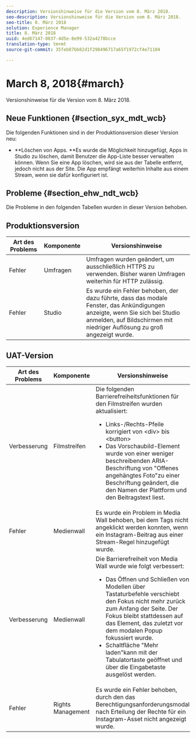 ```yaml
---
description: Versionshinweise für die Version vom 8. März 2018.
seo-description: Versionshinweise für die Version vom 8. März 2018.
seo-title: 8. März 2018
solution: Experience Manager
title: 8. März 2018
uuid: 4ed67147-0837-4d5e-8e99-532a4278bcce
translation-type: tm+mt
source-git-commit: 35feb87bb82d1f298496717a65f1972cf4e71104

---
```



# March 8, 2018{#march}

Versionshinweise für die Version vom 8. März 2018.

## Neue Funktionen {#section_syx_mdt_wcb}

Die folgenden Funktionen sind in der Produktionsversion dieser Version neu:

* **Löschen von Apps. **Es wurde die Möglichkeit hinzugefügt, Apps in Studio zu löschen, damit Benutzer die App-Liste besser verwalten können. Wenn Sie eine App löschen, wird sie aus der Tabelle entfernt, jedoch nicht aus der Site. Die App empfängt weiterhin Inhalte aus einem Stream, wenn sie dafür konfiguriert ist.

## Probleme {#section_ehw_ndt_wcb}

Die Probleme in den folgenden Tabellen wurden in dieser Version behoben.

## Produktionsversion

| **Art des Problems** | **Komponente** | **Versionshinweise** |
|---|---|---|
| Fehler | Umfragen | Umfragen wurden geändert, um ausschließlich HTTPS zu verwenden. Bisher waren Umfragen weiterhin für HTTP zulässig. |
| Fehler | Studio | Es wurde ein Fehler behoben, der dazu führte, dass das modale Fenster, das Ankündigungen anzeigte, wenn Sie sich bei Studio anmelden, auf Bildschirmen mit niedriger Auflösung zu groß angezeigt wurde. |

## UAT-Version

| Art des Problems | Komponente | Versionshinweise |
|--- |--- |--- |
| Verbesserung | Filmstreifen | Die folgenden Barrierefreiheitsfunktionen für den Filmstreifen wurden aktualisiert: <br><ul><li>Links-/Rechts-Pfeile korrigiert von &lt;div&gt; bis &lt;button&gt; </li><li>Das Vorschaubild-Element wurde von einer weniger beschreibenden ARIA-Beschriftung von "Offenes angehängtes Foto"zu einer Beschriftung geändert, die den Namen der Plattform und den Beitragstext liest.</li></ul> |
| Fehler | Medienwall | Es wurde ein Problem in Media Wall behoben, bei dem Tags nicht angeklickt werden konnten, wenn ein Instagram-Beitrag aus einer Stream-Regel hinzugefügt wurde. |
| Verbesserung | Medienwall | Die Barrierefreiheit von Media Wall wurde wie folgt verbessert: <br><ul><li>Das Öffnen und Schließen von Modellen über Tastaturbefehle verschiebt den Fokus nicht mehr zurück zum Anfang der Seite. Der Fokus bleibt stattdessen auf das Element, das zuletzt vor dem modalen Popup fokussiert wurde.</li><li>Schaltfläche "Mehr laden"kann mit der Tabulatortaste geöffnet und über die Eingabetaste ausgelöst werden.</li></ul> |
| Fehler | Rights Management | Es wurde ein Fehler behoben, durch den das Berechtigungsanforderungsmodal nach Erteilung der Rechte für ein Instagram-Asset nicht angezeigt wurde. |

